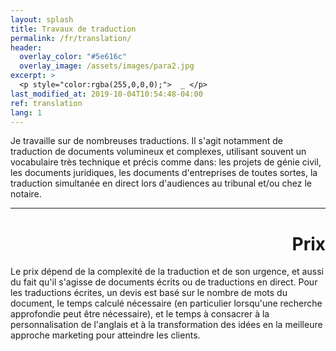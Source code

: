 ```yaml
---
layout: splash
title: Travaux de traduction
permalink: /fr/translation/
header:
  overlay_color: "#5e616c"
  overlay_image: /assets/images/para2.jpg
excerpt: >
  <p style="color:rgba(255,0,0,0);">  _ </p>
last_modified_at: 2019-10-04T10:54:48-04:00
ref: translation
lang: 1
---
```


Je travaille sur de nombreuses traductions.  Il s'agit notamment de traduction de documents volumineux et complexes, utilisant souvent un vocabulaire très technique et précis comme dans: les projets de génie civil, les documents juridiques, les documents d'entreprises de toutes sortes, la traduction simultanée en direct lors d'audiences au tribunal et/ou chez le notaire.

---

<div style="text-align: right"> <h1 id="brunch"> Prix </h1> </div> 


Le prix dépend de la complexité de la traduction et de son urgence, et aussi du fait qu'il s'agisse de documents écrits ou de traductions en direct.  Pour les traductions écrites, un devis est basé sur le nombre de mots du document, le temps calculé nécessaire (en particulier lorsqu'une recherche approfondie peut être nécessaire), et le temps à consacrer à la personnalisation de l'anglais et à la transformation des idées en la meilleure approche marketing pour atteindre les clients.